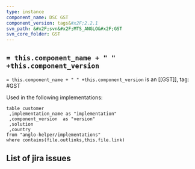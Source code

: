 ```yaml
---
type: instance
component_name: DSC GST
component_version: tags&#x2F;2.2.1
svn_path: &#x2F;svn&#x2F;MTS_ANGLO&#x2F;GST
svn_core_folder: GST
---
```


## `= this.component_name + " " +this.component_version`

`= this.component_name + " " +this.component_version` is an [[GST]],
tag: #GST

Used in the following implementations:
```dataview
table customer
 ,implementation_name as "implementation"
 ,component_version  as "version"
 ,solution
 ,country  
from "anglo-helper/implementations"
where contains(file.outlinks,this.file.link)
```


## List of jira issues
